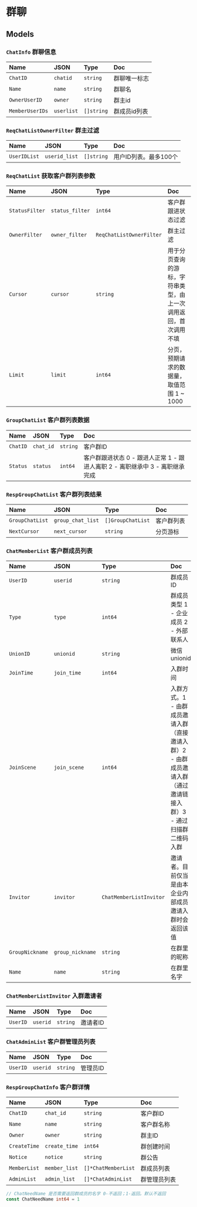 # 群聊

## Models

### `ChatInfo` 群聊信息

Name|JSON|Type|Doc
:---|:---|:---|:--
`ChatID`|`chatid`|`string`| 群聊唯一标志
`Name`|`name`|`string`|群聊名
`OwnerUserID`|`owner`|`string`|群主id
`MemberUserIDs`|`userlist`|`[]string`|群成员id列表

### `ReqChatListOwnerFilter` 群主过滤

Name|JSON|Type|Doc
:---|:---|:---|:--
`UserIDList`|`userid_list`|`[]string`| 用户ID列表。最多100个

### `ReqChatList` 获取客户群列表参数

Name|JSON|Type|Doc
:---|:---|:---|:--
`StatusFilter`|`status_filter`|`int64`| 客户群跟进状态过滤
`OwnerFilter`|`owner_filter`|`ReqChatListOwnerFilter`| 群主过滤
`Cursor`|`cursor`|`string`| 用于分页查询的游标，字符串类型，由上一次调用返回，首次调用不填
`Limit`|`limit`|`int64`| 分页，预期请求的数据量，取值范围 1 ~ 1000

### `GroupChatList` 客户群列表数据

Name|JSON|Type|Doc
:---|:---|:---|:--
`ChatID`|`chat_id`|`string`| 客户群ID
`Status`|`status`|`int64`| 客户群跟进状态 0 - 跟进人正常 1 - 跟进人离职 2 - 离职继承中 3 - 离职继承完成

### `RespGroupChatList` 客户群列表结果

Name|JSON|Type|Doc
:---|:---|:---|:--
`GroupChatList`|`group_chat_list`|`[]GroupChatList`| 客户群列表
`NextCursor`|`next_cursor`|`string`| 分页游标

### `ChatMemberList` 客户群成员列表

Name|JSON|Type|Doc
:---|:---|:---|:--
`UserID`|`userid`|`string`| 群成员ID
`Type`|`type`|`int64`| 群成员类型 1 - 企业成员  2 - 外部联系人
`UnionID`|`unionid`|`string`| 微信unionid
`JoinTime`|`join_time`|`int64`| 入群时间
`JoinScene`|`join_scene`|`int64`| 入群方式。1 - 由群成员邀请入群（直接邀请入群）2 - 由群成员邀请入群（通过邀请链接入群）3 - 通过扫描群二维码入群
`Invitor`|`invitor`|`ChatMemberListInvitor`| 邀请者。目前仅当是由本企业内部成员邀请入群时会返回该值
`GroupNickname`|`group_nickname`|`string`| 在群里的昵称
`Name`|`name`|`string`| 在群里名字

### `ChatMemberListInvitor` 入群邀请者

Name|JSON|Type|Doc
:---|:---|:---|:--
`UserID`|`userid`|`string`| 邀请者ID

### `ChatAdminList` 客户群管理员列表

Name|JSON|Type|Doc
:---|:---|:---|:--
`UserID`|`userid`|`string`| 管理员ID

### `RespGroupChatInfo` 客户群详情
Name|JSON|Type|Doc
:---|:---|:---|:--
`ChatID`|`chat_id`|`string`| 客户群ID
`Name`|`name`|`string`| 客户群名称
`Owner`|`owner`|`string`| 群主ID
`CreateTime`|`create_time`|`int64`| 群创建时间
`Notice`|`notice`|`string`| 群公告
`MemberList`|`member_list`|`[]*ChatMemberList`| 群成员列表
`AdminList`|`admin_list`|`[]*ChatAdminList`| 群管理员列表

```go
// ChatNeedName 是否需要返回群成员的名字 0-不返回；1-返回。默认不返回
const ChatNeedName int64 = 1
```
